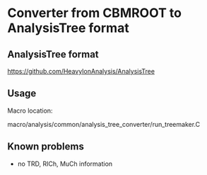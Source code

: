 # Converter from CBMROOT to AnalysisTree format

## AnalysisTree format

https://github.com/HeavyIonAnalysis/AnalysisTree

## Usage

Macro location:

macro/analysis/common/analysis_tree_converter/run_treemaker.C

## Known problems

   * no TRD, RICh, MuCh information